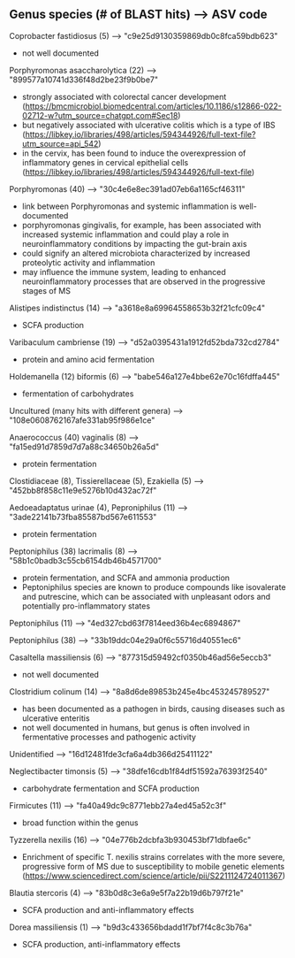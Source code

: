 ## Genus species (# of BLAST hits) --> ASV code 

Coprobacter fastidiosus (5) --> "c9e25d9130359869db0c8fca59bdb623"
  - not well documented

Porphyromonas asaccharolytica (22) --> "899577a10741d336f48d2be23f9b0be7"
  - strongly associated with colorectal cancer development (https://bmcmicrobiol.biomedcentral.com/articles/10.1186/s12866-022-02712-w?utm_source=chatgpt.com#Sec18)
  - but negatively associated with ulcerative colitis which is a type of IBS (https://libkey.io/libraries/498/articles/594344926/full-text-file?utm_source=api_542)
  - in the cervix, has been found to induce the overexpression of inflammatory genes in cervical epithelial cells (https://libkey.io/libraries/498/articles/594344926/full-text-file)

Porphyromonas (40) --> "30c4e6e8ec391ad07eb6a1165cf46311"
  - link between Porphyromonas and systemic inflammation is well-documented
  - porphyromonas gingivalis, for example, has been associated with increased systemic inflammation and could play a role in neuroinflammatory conditions by impacting the gut-brain axis
  - could signify an altered microbiota characterized by increased proteolytic activity and inflammation
  - may influence the immune system, leading to enhanced neuroinflammatory processes that are observed in the progressive stages of MS

Alistipes indistinctus (14) --> "a3618e8a69964558653b32f21cfc09c4"
  - SCFA production

Varibaculum cambriense (19) --> "d52a0395431a1912fd52bda732cd2784"
  - protein and amino acid fermentation

Holdemanella (12) biformis (6) --> "babe546a127e4bbe62e70c16fdffa445"
  - fermentation of carbohydrates

Uncultured (many hits with different genera) --> "108e0608762167afe331ab95f986e1ce"

Anaerococcus (40) vaginalis (8) --> "fa15ed91d7859d7d7a88c34650b26a5d"
  - protein fermentation

Clostidiaceae (8), Tissierellaceae (5), Ezakiella (5) --> "452bb8f858c11e9e5276b10d432ac72f" 

Aedoeadaptatus urinae (4), Peproniphilus (11) --> "3ade22141b73fba85587bd567e611553"
  - protein fermentation

Peptoniphilus (38) lacrimalis (8) --> "58b1c0badb3c55cb6154db46b4571700"
  - protein fermentation, and SCFA and ammonia production
  - Peptoniphilus species are known to produce compounds like isovalerate and putrescine, which can be associated with unpleasant odors and potentially pro-inflammatory states

Peptoniphilus (11) --> "4ed327cbd63f7814eed36b4ec6894867"

Peptoniphilus (38) --> "33b19ddc04e29a0f6c55716d40551ec6"

Casaltella massiliensis (6) --> "877315d59492cf0350b46ad56e5eccb3"
  - not well documented

Clostridium colinum (14) --> "8a8d6de89853b245e4bc453245789527"
  - has been documented as a pathogen in birds, causing diseases such as ulcerative enteritis
  - not well documented in humans, but genus is often involved in fermentative processes and pathogenic activity

Unidentified --> "16d12481fde3cfa6a4db366d25411122"

Neglectibacter timonsis (5) --> "38dfe16cdb1f84df51592a76393f2540"
  - carbohydrate fermentation and SCFA production

Firmicutes (11) --> "fa40a49dc9c8771ebb27a4ed45a52c3f"
  - broad function within the genus

Tyzzerella nexilis (16) --> "04e776b2dcbfa3b930453bf71dbfae6c"
  - Enrichment of specific T. nexilis strains correlates with the more severe, progressive form of MS due to susceptibility to mobile genetic elements     (https://www.sciencedirect.com/science/article/pii/S2211124724011367)

Blautia stercoris (4) --> "83b0d8c3e6a9e5f7a22b19d6b797f21e"
  - SCFA production and anti-inflammatory effects

Dorea massiliensis (1) --> "b9d3c433656bdadd1f7bf7f4c8c3b76a"
  - SCFA production, anti-inflammatory effects

